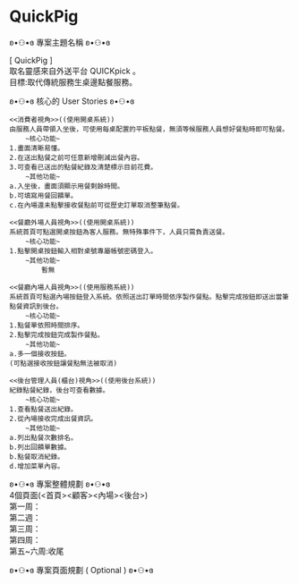 # QuickPig

ʚ•⚇•ɞ 專案主題名稱 ʚ•⚇•ɞ  

[ QuickPig ]  
取名靈感來自外送平台 QUICKpick 。  
目標:取代傳統服務生桌邊點餐服務。  

ʚ•⚇•ɞ 核心的 User Stories ʚ•⚇•ɞ  
```  
<<消費者視角>>((使用開桌系統))  
由服務人員帶領入坐後，可使用每桌配置的平板點餐，無須等候服務人員想好餐點時即可點餐。  
    ~核心功能~  
1.畫面清晰易懂。  
2.在送出點餐之前可任意新增刪減出餐內容。  
3.可查看已送出的點餐紀錄及清楚標示目前花費。  
    ~其他功能~  
a.入坐後，畫面須顯示用餐剩餘時間。  
b.可填寫用餐回饋單。  
c.在內場還未點擊接收餐點前可從歷史訂單取消整筆點餐。  
```  
```  
<<餐廳外場人員視角>>((使用開桌系統))  
系統首頁可點選開桌按鈕為客人服務。無特殊事件下，人員只需負責送餐。  
    ~核心功能~  
1.點擊開桌按鈕輸入相對桌號專屬帳號密碼登入。  
    ~其他功能~  
        暫無  
```  
```  
<<餐廳內場人員視角>>((使用服務系統))  
系統首頁可點選內場按鈕登入系統。依照送出訂單時間依序製作餐點。點擊完成按鈕即送出當筆點餐資訊到後台。  
    ~核心功能~  
1.點餐單依照時間排序。  
2.點擊完成按鈕完成製作餐點。  
    ~其他功能~  
a.多一個接收按鈕。  
(可點選接收按鈕讓餐點無法被取消)  
```  
```  
<<後台管理人員(櫃台)視角>>((使用後台系統))  
紀錄點餐紀錄，後台可查看數據。  
    ~核心功能~  
1.查看點餐送出紀錄。  
2.從內場接收完成出餐資訊。  
    ~其他功能~  
a.列出點餐次數排名。  
b.列出回饋單數據。  
b.點餐取消紀錄。  
d.增加菜單內容。
```  

ʚ•⚇•ɞ 專案整體規劃 ʚ•⚇•ɞ  
4個頁面(<首頁><顧客><內場><後台>)  
第一周：  
第二週：  
第三周：  
第四周：  
第五~六周:收尾  
  
ʚ•⚇•ɞ 專案頁面規劃 ( Optional ) ʚ•⚇•ɞ  
  
